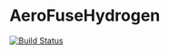 # AeroFuseHydrogen

[![Build Status](https://github.com/PolyCrunch/AeroFuseHydrogen.jl/actions/workflows/CI.yml/badge.svg?branch=main)](https://github.com/PolyCrunch/AeroFuseHydrogen.jl/actions/workflows/CI.yml?query=branch%3Amain)
